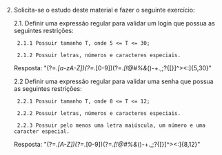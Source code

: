 2. Solicita-se o estudo deste material e fazer o seguinte exercício:

   2.1. Definir uma expressão regular para validar um login que possua as seguintes restrições:

        2.1.1 Possuir tamanho T, onde 5 <= T <= 30;

        2.1.2 Possuir letras, números e caracteres especiais.
    
    Resposta: "(?=.*[a-zA-Z])(?=.*[0-9])(?=.*[!@#$%&*()-+.,;?{[}]^><:])[a-zA-Z0-9!@#$%&*()-+.,;?{[}]^><:]{5,30}"

   2.2 Definir uma expressão regular para validar uma senha que possua as seguintes restrições:

        2.2.1 Possuir tamanho T, onde 8 <= T <= 12;

        2.2.2 Possuir letras, números e caracteres especiais.

        2.2.3 Possuir pelo menos uma letra maiúscula, um número e uma caracter especial.
    
    Resposta: "(?=.*[A-Z])(?=.*[0-9])(?=.*[!@#$%&*()-+.,;?{[}]^><:])[a-zA-Z0-9!@#$%&*()-+.,;?{[}]^><:]{8,12}"